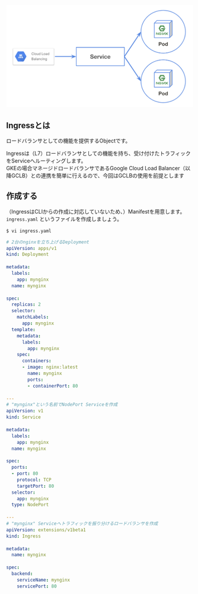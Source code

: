 ![ingress](imgs/ingress.png)

## Ingressとは
ロードバランサとしての機能を提供するObjectです。

Ingressは（L7）ロードバランサとしての機能を持ち、受け付けたトラフィックをServiceへルーティングします。  
GKEの場合マネージドロードバランサであるGoogle Cloud Load Balancer（以降GCLB）との連携を簡単に行えるので、今回はGCLBの使用を前提とします

## 作成する
（IngressはCLIからの作成に対応していないため、）Manifestを用意します。  
`ingress.yaml` というファイルを作成しましょう。

```console
$ vi ingress.yaml
```

```yaml
# 2台のnginxを立ち上げるDeployment
apiVersion: apps/v1
kind: Deployment

metadata:
  labels:
    app: mynginx
  name: mynginx

spec:
  replicas: 2
  selector:
    matchLabels:
      app: mynginx
  template:
    metadata:
      labels:
        app: mynginx
    spec:
      containers:
      - image: nginx:latest
        name: mynginx
        ports:
        - containerPort: 80

---
# "mynginx"という名前でNodePort Serviceを作成
apiVersion: v1
kind: Service

metadata:
  labels:
    app: mynginx
  name: mynginx

spec:
  ports:
  - port: 80
    protocol: TCP
    targetPort: 80
  selector:
    app: mynginx
  type: NodePort

---
# "mynginx" Serviceへトラフィックを振り分けるロードバランサを作成
apiVersion: extensions/v1beta1
kind: Ingress

metadata:
  name: mynginx

spec:
  backend:
    serviceName: mynginx
    servicePort: 80
```
